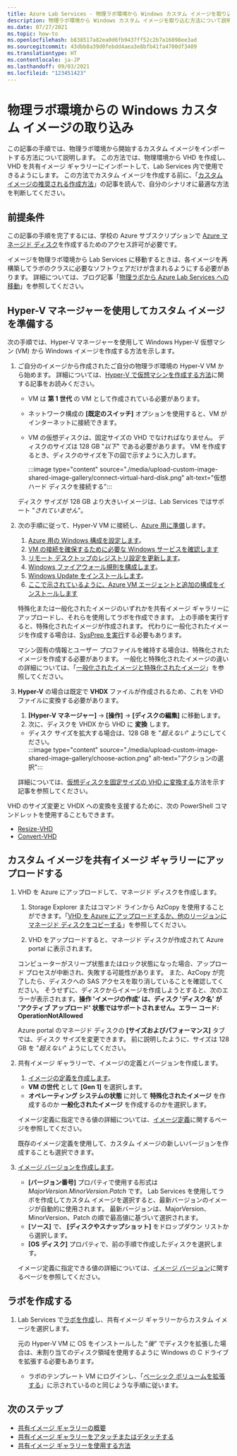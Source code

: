 ```yaml
---
title: Azure Lab Services - 物理ラボ環境から Windows カスタム イメージを取り込む方法
description: 物理ラボ環境から Windows カスタム イメージを取り込む方法について説明します。
ms.date: 07/27/2021
ms.topic: how-to
ms.openlocfilehash: b838517a82ea0d6fb9437ff52c2b7a16098ee3ad
ms.sourcegitcommit: 43dbb8a39d0febdd4aea3e8bfb41fa4700df3409
ms.translationtype: HT
ms.contentlocale: ja-JP
ms.lasthandoff: 09/03/2021
ms.locfileid: "123451423"
---
```

# <a name="bring-a-windows-custom-image-from-a-physical-lab-environment"></a>物理ラボ環境からの Windows カスタム イメージの取り込み

この記事の手順では、物理ラボ環境から開始するカスタム イメージをインポートする方法について説明します。  この方法では、物理環境から VHD を作成し、VHD を共有イメージ ギャラリーにインポートして、Lab Services 内で使用できるようにします。  この方法でカスタム イメージを作成する前に、「[カスタム イメージの推奨される作成方法](approaches-for-custom-image-creation.md)」の記事を読んで、自分のシナリオに最適な方法を判断してください。

## <a name="prerequisites"></a>前提条件

この記事の手順を完了するには、学校の Azure サブスクリプションで [Azure マネージド ディスク](../virtual-machines/managed-disks-overview.md)を作成するためのアクセス許可が必要です。

イメージを物理ラボ環境から Lab Services に移動するときは、各イメージを再構築してラボのクラスに必要なソフトウェアだけが含まれるようにする必要があります。  詳細については、ブログ記事「[物理ラボから Azure Lab Services への移動](https://techcommunity.microsoft.com/t5/azure-lab-services/moving-from-a-physical-lab-to-azure-lab-services/ba-p/1654931)」を参照してください。

## <a name="prepare-a-custom-image-using-hyper-v-manager"></a>Hyper-V マネージャーを使用してカスタム イメージを準備する

次の手順では、Hyper-V マネージャーを使用して Windows Hyper-V 仮想マシン (VM) から Windows イメージを作成する方法を示します。

1. ご自分のイメージから作成されたご自分の物理ラボ環境の Hyper-V VM から始めます。  詳細については、[Hyper-V で仮想マシンを作成する方法](/windows-server/virtualization/hyper-v/get-started/create-a-virtual-machine-in-hyper-v)に関する記事をお読みください。
    -   VM は **第 1 世代** の VM として作成されている必要があります。
    -   ネットワーク構成の **[既定のスイッチ]** オプションを使用すると、VM がインターネットに接続できます。
    -   VM の仮想ディスクは、固定サイズの VHD でなければなりません。  ディスクのサイズは 128 GB "*以下*" である必要があります。 VM を作成するとき、ディスクのサイズを下の図で示すように入力します。
       
        :::image type="content" source="./media/upload-custom-image-shared-image-gallery/connect-virtual-hard-disk.png" alt-text="仮想ハード ディスクを接続する":::

    ディスク サイズが 128 GB より大きいイメージは、Lab Services ではサポート "*されていません*"。 
   
1. 次の手順に従って、Hyper-V VM に接続し、[Azure 用に準備](../virtual-machines/windows/prepare-for-upload-vhd-image.md)します。
    1. [Azure 用の Windows 構成を設定します](../virtual-machines/windows/prepare-for-upload-vhd-image.md#set-windows-configurations-for-azure)。
    1. [VM の接続を確保するために必要な Windows サービスを確認します](../virtual-machines/windows/prepare-for-upload-vhd-image.md#check-the-windows-services)
    1. [リモート デスクトップのレジストリ設定を更新します](../virtual-machines/windows/prepare-for-upload-vhd-image.md#update-remote-desktop-registry-settings)。
    1. [Windows ファイアウォール規則を構成します](../virtual-machines/windows/prepare-for-upload-vhd-image.md#configure-windows-firewall-rules)。
    1. [Windows Update をインストールします](../virtual-machines/windows/prepare-for-upload-vhd-image.md)。
    1. [ここで示されているように、Azure VM エージェントと追加の構成をインストールします](../virtual-machines/windows/prepare-for-upload-vhd-image.md#complete-the-recommended-configurations) 
        
    特殊化または一般化されたイメージのいずれかを共有イメージ ギャラリーにアップロードし、それらを使用してラボを作成できます。  上の手順を実行すると、特殊化されたイメージが作成されます。 代わりに一般化されたイメージを作成する場合は、[SysPrep を実行](../virtual-machines/windows/prepare-for-upload-vhd-image.md#determine-when-to-use-sysprep)する必要もあります。  

    マシン固有の情報とユーザー プロファイルを維持する場合は、特殊化されたイメージを作成する必要があります。  一般化と特殊化されたイメージの違いの詳細については、「[一般化されたイメージと特殊化されたイメージ](../virtual-machines/shared-image-galleries.md#generalized-and-specialized-images)」を参照してください。

1. **Hyper-V** の場合は既定で **VHDX** ファイルが作成されるため、これを VHD ファイルに変換する必要があります。
    1. **[Hyper-V マネージャー]**  ->  **[操作]**  ->  **[ディスクの編集]** に移動します。
    1. 次に、ディスクを VHDX から VHD に **変換** します。  
     - ディスク サイズを拡大する場合は、128 GB を "*超えない*" ようにしてください。        
        :::image type="content" source="./media/upload-custom-image-shared-image-gallery/choose-action.png" alt-text="アクションの選択":::   

    詳細については、[仮想ディスクを固定サイズの VHD に変換する](../virtual-machines/windows/prepare-for-upload-vhd-image.md#convert-the-virtual-disk-to-a-fixed-size-vhd)方法を示す記事を参照してください。

VHD のサイズ変更と VHDX への変換を支援するために、次の PowerShell コマンドレットを使用することもできます。
- [Resize-VHD](/powershell/module/hyper-v/resize-vhd?view=windowsserver2019-ps)
- [Convert-VHD](/powershell/module/hyper-v/convert-vhd?view=windowsserver2019-ps)

## <a name="upload-the-custom-image-to-a-shared-image-gallery"></a>カスタム イメージを共有イメージ ギャラリーにアップロードする

1. VHD を Azure にアップロードして、マネージド ディスクを作成します。
    1. Storage Explorer またはコマンド ラインから AzCopy を使用することができます。「[VHD を Azure にアップロードするか、他のリージョンにマネージド ディスクをコピーする](../virtual-machines/windows/disks-upload-vhd-to-managed-disk-powershell.md)」を参照してください。        

    1. VHD をアップロードすると、マネージド ディスクが作成されて Azure portal に表示されます。 
    
    コンピューターがスリープ状態またはロック状態になった場合、アップロード プロセスが中断され、失敗する可能性があります。  また、AzCopy が完了したら、ディスクへの SAS アクセスを取り消していることを確認してください。  そうせずに、ディスクからイメージを作成しようとすると、次のエラーが表示されます。**操作 'イメージの作成' は、ディスク 'ディスク名' が 'アクティブ アップロード' 状態ではサポートされません。エラー コード: OperationNotAllowed**
    
    Azure portal のマネージド ディスクの **[サイズおよびパフォーマンス]** タブでは、ディスク サイズを変更できます。 前に説明したように、サイズは 128 GB を "*超えない*" ようにしてください。

1. 共有イメージ ギャラリーで、イメージの定義とバージョンを作成します。
    1. [イメージの定義を作成します](../virtual-machines/image-version.md)。  
     - **VM の世代** として **[Gen 1]** を選択します。
     - **オペレーティング システムの状態** に対して **特殊化されたイメージ** を作成するのか **一般化されたイメージ** を作成するのかを選択します。
     
    イメージ定義に指定できる値の詳細については、[イメージ定義](../virtual-machines/shared-image-galleries.md#image-definitions)に関するページを参照してください。 
    
    既存のイメージ定義を使用して、カスタム イメージの新しいバージョンを作成することも選択できます。
    
1. [イメージ バージョンを作成します](../virtual-machines/image-version.md)。
    - **[バージョン番号]** プロパティで使用する形式は *MajorVersion.MinorVersion.Patch* です。   Lab Services を使用してラボを作成してカスタム イメージを選択すると、最新バージョンのイメージが自動的に使用されます。  最新バージョンは、MajorVersion、MinorVersion、Patch の順で最高値に基づいて選択されます。
    - **[ソース]** で、 **[ディスクやスナップショット]** をドロップダウン リストから選択します。
    - **[OS ディスク]** プロパティで、前の手順で作成したディスクを選択します。
    
    イメージ定義に指定できる値の詳細については、[イメージ バージョン](../virtual-machines/shared-image-galleries.md#image-versions)に関するページを参照してください。 

## <a name="create-a-lab"></a>ラボを作成する

1. Lab Services で[ラボを作成](tutorial-setup-classroom-lab.md)し、共有イメージ ギャラリーからカスタム イメージを選択します。

    元の Hyper-V VM に OS をインストールした "*後*" でディスクを拡張した場合は、未割り当てのディスク領域を使用するように Windows の C ドライブを拡張する必要もあります。      
    - ラボのテンプレート VM にログインし、「[ベーシック ボリュームを拡張する](/windows-server/storage/disk-management/extend-a-basic-volume)」に示されているのと同じような手順に従います。

## <a name="next-steps"></a>次のステップ

* [共有イメージ ギャラリーの概要](../virtual-machines/shared-image-galleries.md)
* [共有イメージ ギャラリーをアタッチまたはデタッチする](how-to-attach-detach-shared-image-gallery.md)
* [共有イメージ ギャラリーを使用する方法](how-to-use-shared-image-gallery.md)